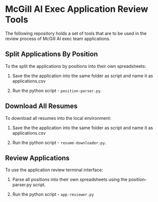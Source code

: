 # McGill AI Exec Application Review Tools

The following repository holds a set of tools that are to be used in the review process of McGill AI exec team applications.

## Split Applications By Position

To the split the applications by positions into their own spreadsheets:

1) Save the the application into the same folder as script and name it as applications.csv

2) Run the python script - `position-parser.py`.

## Download All Resumes

To download all resumes into the local environment:

1) Save the the application into the same folder as script and name it as applications.csv

2) Run the python script - `resume-downloader.py`.

## Review Applications

To use the application review terminal interface:

1) Parse all positions into their own spreadsheets using the position-parser.py script.

2) Run the python script - `app-reviewer.py`